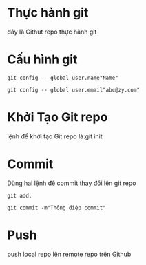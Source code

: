 # Thực hành git
đây là Githut repo thực hành git
# Cấu hình git 
~~~
git config -- global user.name"Name"

git config -- global user.email"abc@zy.com"
~~~
# Khởi Tạo Git repo
lệnh để khởi tạo Git repo là:git init
# Commit
Dùng hai lệnh để commit thay đổi lên git repo
~~~
git add.

git commit -m"Thông điệp commit"
~~~
# Push
push local repo lên remote repo trên Github
